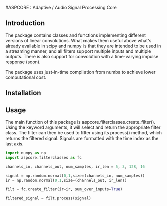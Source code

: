 #ASPCORE : Adaptive / Audio Signal Processing Core
## Introduction
The package contains classes and functions implementing different versions of linear convolutions. What makes them useful above what's already available in scipy and numpy is that they are intended to be used in a streaming manner, and all filters support multiple inputs and multiple outputs. There is also support for convolution with a time-varying impulse response (soon). 

The package uses just-in-time compilation from numba to achieve lower computational cost. 

## Installation


## Usage
The main function of this package is aspcore.filterclasses.create_filter(). Using the keyword arguments, it will select and return the appropriate filter class. The filter can then be used to filter using its process() method, which returns the filtered signal. Signals are formatted with the time index as the last axis. 


```python
import numpy as np
import aspcore.filterclasses as fc

channels_in, channels_out, num_samples, ir_len = 5, 3, 128, 16

signal = np.random.normal(0,1,size=(channels_in, num_samples))
ir = np.random.normal(0,1,size=(channels_out, ir_len))

filt = fc.create_filter(ir=ir, sum_over_inputs=True)

filtered_signal = filt.process(signal)
```